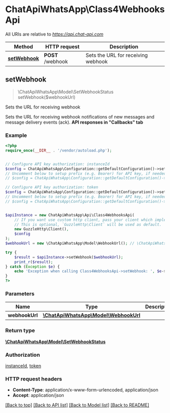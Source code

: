 # ChatApiWhatsApp\Class4WebhooksApi

All URIs are relative to *https://api.chat-api.com*

Method | HTTP request | Description
------------- | ------------- | -------------
[**setWebhook**](Class4WebhooksApi.md#setWebhook) | **POST** /webhook | Sets the URL for receiving webhook



## setWebhook

> \ChatApiWhatsApp\Model\SetWebhookStatus setWebhook($webhookUrl)

Sets the URL for receiving webhook

Sets the URL for receiving webhook notifications of new messages and message delivery events (ack).  **API responses in \"Callbacks\" tab**

### Example

```php
<?php
require_once(__DIR__ . '/vendor/autoload.php');


// Configure API key authorization: instanceId
$config = ChatApiWhatsApp\Configuration::getDefaultConfiguration()->setApiKey('instanceId', 'YOUR_API_KEY');
// Uncomment below to setup prefix (e.g. Bearer) for API key, if needed
// $config = ChatApiWhatsApp\Configuration::getDefaultConfiguration()->setApiKeyPrefix('instanceId', 'Bearer');

// Configure API key authorization: token
$config = ChatApiWhatsApp\Configuration::getDefaultConfiguration()->setApiKey('token', 'YOUR_API_KEY');
// Uncomment below to setup prefix (e.g. Bearer) for API key, if needed
// $config = ChatApiWhatsApp\Configuration::getDefaultConfiguration()->setApiKeyPrefix('token', 'Bearer');


$apiInstance = new ChatApiWhatsApp\Api\Class4WebhooksApi(
    // If you want use custom http client, pass your client which implements `GuzzleHttp\ClientInterface`.
    // This is optional, `GuzzleHttp\Client` will be used as default.
    new GuzzleHttp\Client(),
    $config
);
$webhookUrl = new \ChatApiWhatsApp\Model\WebhookUrl(); // \ChatApiWhatsApp\Model\WebhookUrl | 

try {
    $result = $apiInstance->setWebhook($webhookUrl);
    print_r($result);
} catch (Exception $e) {
    echo 'Exception when calling Class4WebhooksApi->setWebhook: ', $e->getMessage(), PHP_EOL;
}
?>
```

### Parameters


Name | Type | Description  | Notes
------------- | ------------- | ------------- | -------------
 **webhookUrl** | [**\ChatApiWhatsApp\Model\WebhookUrl**](../Model/WebhookUrl.md)|  |

### Return type

[**\ChatApiWhatsApp\Model\SetWebhookStatus**](../Model/SetWebhookStatus.md)

### Authorization

[instanceId](../../README.md#instanceId), [token](../../README.md#token)

### HTTP request headers

- **Content-Type**: application/x-www-form-urlencoded, application/json
- **Accept**: application/json

[[Back to top]](#) [[Back to API list]](../../README.md#documentation-for-api-endpoints)
[[Back to Model list]](../../README.md#documentation-for-models)
[[Back to README]](../../README.md)

